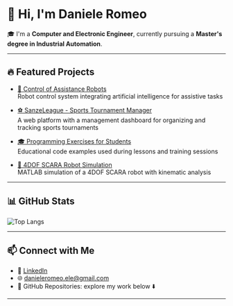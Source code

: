 # 👋 Hi, I'm Daniele Romeo

🎓 I'm a **Computer and Electronic Engineer**, currently pursuing a **Master's degree in Industrial Automation**.

---
## 🔥 Featured Projects

- [🤖 Control of Assistance Robots](https://github.com/d-romeo/Control-of-Assistance-Robots)  
  Robot control system integrating artificial intelligence for assistive tasks

- [⚽ SanzeLeague - Sports Tournament Manager](https://github.com/d-romeo/SanzeLeague)  
  A web platform with a management dashboard for organizing and tracking sports tournaments

- [🎓 Programming Exercises for Students](https://github.com/d-romeo/Programming-exercises-for-students)  
  Educational code examples used during lessons and training sessions

- [🧠 4DOF SCARA Robot Simulation](https://github.com/d-romeo/4DOF-SCARA-simulation)  
  MATLAB simulation of a 4DOF SCARA robot with kinematic analysis
---

## 📊 GitHub Stats
![Top Langs](https://github-readme-stats.vercel.app/api/top-langs/?username=d-romeo&layout=compact&theme=radical&v=1)


---

## 📫 Connect with Me

- 💼 [LinkedIn](https://www.linkedin.com/in/daniele-romeo-954840295?utm_source=share&utm_campaign=share_via&utm_content=profile&utm_medium=ios_app)
- 🌐​ danieleromeo.ele@gmail.com
- 📁 GitHub Repositories: explore my work below ⬇️

---

